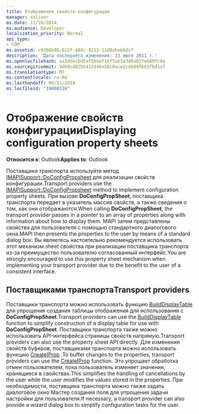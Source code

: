 ```yaml
---
title: Отображение свойств конфигурации
manager: soliver
ms.date: 11/16/2014
ms.audience: Developer
localization_priority: Normal
api_type:
- COM
ms.assetid: c9386b98-615f-488c-8212-11d9abebbdcf
description: 'Дата последнего изменения: 23 июля 2011 г.'
ms.openlocfilehash: aa3ddecbd5af56eef16f5ae3a349a027e689fc8e
ms.sourcegitcommit: 9d60cd82b5413446e5bc8ace2cd689f683fb41a7
ms.translationtype: MT
ms.contentlocale: ru-RU
ms.lasthandoff: 06/11/2018
ms.locfileid: "19808316"
---
```

# <a name="displaying-configuration-property-sheets"></a><span data-ttu-id="c6d8d-103">Отображение свойств конфигурации</span><span class="sxs-lookup"><span data-stu-id="c6d8d-103">Displaying configuration property sheets</span></span>

<span data-ttu-id="c6d8d-104">**Относится к**: Outlook</span><span class="sxs-lookup"><span data-stu-id="c6d8d-104">**Applies to**: Outlook</span></span> 
  
<span data-ttu-id="c6d8d-105">Поставщики транспорта используйте метод [IMAPISupport::DoConfigPropsheet](imapisupport-doconfigpropsheet.md) для реализации свойств конфигурации.</span><span class="sxs-lookup"><span data-stu-id="c6d8d-105">Transport providers use the [IMAPISupport::DoConfigPropsheet](imapisupport-doconfigpropsheet.md) method to implement configuration property sheets.</span></span> <span data-ttu-id="c6d8d-106">При вызове **DoConfigPropSheet**, поставщика транспорта передает в указатель массив свойств, а также сведения о том, как они отображаются.</span><span class="sxs-lookup"><span data-stu-id="c6d8d-106">When calling **DoConfigPropSheet**, the transport provider passes in a pointer to an array of properties along with information about how to display them.</span></span> <span data-ttu-id="c6d8d-107">MAPI затем представлены свойства для пользователя с помощью стандартного диалогового окна.</span><span class="sxs-lookup"><span data-stu-id="c6d8d-107">MAPI then presents the properties to the user by means of a standard dialog box.</span></span> <span data-ttu-id="c6d8d-108">Вы являетесь настоятельно рекомендуется использовать этот механизм sheet свойства при реализации поставщика транспорта из-за преимущество пользователю согласованный интерфейс.</span><span class="sxs-lookup"><span data-stu-id="c6d8d-108">You are strongly encouraged to use this property sheet mechanism when implementing your transport provider due to the benefit to the user of a consistent interface.</span></span>
  
## <a name="transport-providers"></a><span data-ttu-id="c6d8d-109">Поставщиками транспорта</span><span class="sxs-lookup"><span data-stu-id="c6d8d-109">Transport providers</span></span>

<span data-ttu-id="c6d8d-110">Поставщики транспорта можно использовать функцию [BuildDisplayTable](builddisplaytable.md) для упрощения создания таблицы отображения для использования с **DoConfigPropSheet**.</span><span class="sxs-lookup"><span data-stu-id="c6d8d-110">Transport providers can use the [BuildDisplayTable](builddisplaytable.md) function to simplify construction of a display table for use with **DoConfigPropSheet**.</span></span> <span data-ttu-id="c6d8d-111">Поставщики транспорта также можно использовать API-интерфейса страницы свойств напрямую.</span><span class="sxs-lookup"><span data-stu-id="c6d8d-111">Transport providers can also use the property sheet API directly.</span></span> <span data-ttu-id="c6d8d-112">Для изменения свойств буферов, поставщиками транспорта можно использовать функцию [CreateIProp](createiprop.md) .</span><span class="sxs-lookup"><span data-stu-id="c6d8d-112">To buffer changes to the properties, transport providers can use the [CreateIProp](createiprop.md) function.</span></span> <span data-ttu-id="c6d8d-113">Это упрощает обработка отмен пользователем, пока пользователь изменяет значения, хранящиеся в свойствах.</span><span class="sxs-lookup"><span data-stu-id="c6d8d-113">This simplifies the handling of cancellations by the user while the user modifies the values stored in the properties.</span></span> <span data-ttu-id="c6d8d-114">При необходимости, поставщика транспорта можно также задать диалоговое окно Мастер создания поля для упрощения задачи настройки для пользователя.</span><span class="sxs-lookup"><span data-stu-id="c6d8d-114">If necessary, a transport provider can also provide a wizard dialog box to simplify configuration tasks for the user.</span></span> 
  

